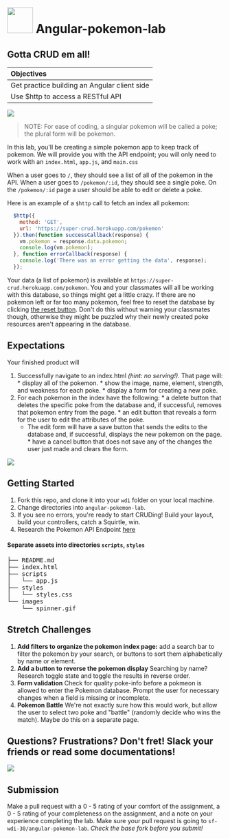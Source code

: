 

# <img src="https://cloud.githubusercontent.com/assets/7833470/10899314/63829980-8188-11e5-8cdd-4ded5bcb6e36.png" height="60">  Angular-pokemon-lab
## Gotta CRUD em all!
| **Objectives** |
| :---- |
| Get practice building an Angular client side |
| Use $http to access a RESTful API |

![](http://pa1.narvii.com/5816/ad020f8c79222aceb67a90cce51a9103bc5911ec_hq.gif)

> NOTE: For ease of coding, a singular pokemon will be called a poke; the plural form will be pokemon.  

In this lab, you'll be creating a simple pokemon app to keep track of pokemon.  We will provide you with the API endpoint; you will only need to work with an `index.html`, `app.js`, and `main.css`

When a user goes to `/`, they should see a list of all of the pokemon in the API. When a user goes to `/pokemon/:id`, they should see a single poke. On the `/pokemon/:id` page a user should be able to edit or delete a poke.

Here is an example of a `$http` call to fetch an index all pokemon:

```javascript
  $http({
    method: 'GET',
    url: 'https://super-crud.herokuapp.com/pokemon'
  }).then(function successCallback(response) {
    vm.pokemon = response.data.pokemon;
    console.log(vm.pokemon);
  }, function errorCallback(response) {
    console.log('There was an error getting the data', response);
  });

```

Your data (a list of pokemon) is available at `https://super-crud.herokuapp.com/pokemon`. You and your classmates will all be working with this database, so things might get a little crazy. If there are no pokemon left or far too many pokemon, feel free to reset the database by clicking [the reset button](http://super-crud.herokuapp.com/reset). Don't do this without warning your classmates though, otherwise they might be puzzled why their newly created poke resources aren't appearing in the database.

## Expectations

Your finished product will

  1. Successfully navigate to an index.html *(hint: no serving!)*. That page will:
    * display all of the pokemon.
    * show the image, name, element, strength, and weakness for each poke.
    * display a form for creating a new poke.
  3. For each pokemon in the index have the following:
    * a delete button that deletes the specific poke from the database and, if successful, removes that pokemon entry from the page.
    * an edit button that reveals a form for the user to edit the attributes of the poke.
    	* The edit form will have a save button that sends the edits to the database and, if successful, displays the new pokemon on the page.
    * have a cancel button that does not save any of the changes the user just made and clears the form.


![](http://cdn.pokestache.com/2014/3/15/de964d3caf9ea5e0b5fe0718dc7a0a98.gif)
## Getting Started

1. Fork this repo, and clone it into your `wdi` folder on your local machine.
2. Change directories into `angular-pokemon-lab`.
3. If you see no errors, you're ready to start CRUDing! Build your layout, build your controllers, catch a Squirtle, win.
4. Research the Pokemon API Endpoint [here](https://github.com/SF-WDI-LABS/super-crud-api)

#### Separate assets into directories `scripts`, `styles`

<pre>
├── README.md
├── index.html
├── scripts
│   └── app.js
├── styles
│   └── styles.css
└── images
    └── spinner.gif
</pre>


## Stretch Challenges

1. **Add filters to organize the pokemon index page:** add a search bar to filter the pokemon by your search, or buttons to sort them alphabetically by name or element.
2. **Add a button to reverse the pokemon display** Searching by name? Research toggle state and toggle the results in reverse order. 
3. **Form validation** Check for quality poke-info before a pokmeon is allowed to enter the Pokemon database. Prompt the user for necessary changes when a field is missing or incomplete.
4. **Pokemon Battle** We're not exactly sure how this would work, but allow the user to select two poke and "battle" (randomly decide who wins the match). Maybe do this on a separate page.

## Questions? Frustrations? Don't fret! Slack your friends or read some documentations!
![](http://i.giphy.com/3oEjHCXDIwTkO5gxmo.gif)
## Submission

Make a pull request with a 0 - 5 rating of your comfort of the assignment, a 0 - 5 rating of your completeness on the assignment, and a note on your experience completing the lab. Make sure your pull request is going to `sf-wdi-30/angular-pokemon-lab`. *Check the base fork before you submit!*
